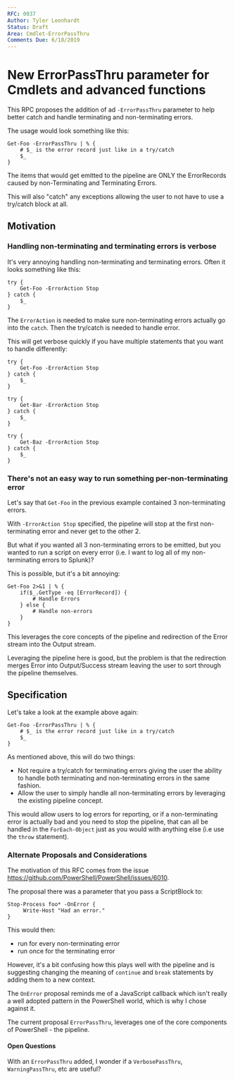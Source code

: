 ```yaml
---
RFC: 0037
Author: Tyler Leonhardt
Status: Draft
Area: Cmdlet-ErrorPassThru
Comments Due: 6/18/2019
---
```


# New ErrorPassThru parameter for Cmdlets and advanced functions

This RPC proposes the addition of ad
`-ErrorPassThru`
parameter to help better catch and handle terminating and non-terminating errors.

The usage would look something like this:

```pwsh
Get-Foo -ErrorPassThru | % {
    # $_ is the error record just like in a try/catch
    $_
}
```

The items that would get emitted to the pipeline are ONLY the ErrorRecords caused by non-Terminating and Terminating Errors.

This will also "catch" any exceptions allowing the user to not have to use a try/catch block at all.

## Motivation

### Handling non-terminating and terminating errors is verbose

It's very annoying handling non-terminating and terminating errors.
Often it looks something like this:

```pwsh
try {
    Get-Foo -ErrorAction Stop
} catch {
    $_
}
```

The
`ErrorAction`
is needed to make sure non-terminating errors actually go into the
`catch`.
Then the try/catch is needed to handle error.

This will get verbose quickly if you have multiple statements that you want to handle differently:

```pwsh
try {
    Get-Foo -ErrorAction Stop
} catch {
    $_
}

try {
    Get-Bar -ErrorAction Stop
} catch {
    $_
}

try {
    Get-Baz -ErrorAction Stop
} catch {
    $_
}
```

### There's not an easy way to run something per-non-terminating error

Let's say that
`Get-Foo`
in the previous example contained 3 non-terminating errors.

With
`-ErrorAction Stop`
specified,
the pipeline will stop at the first non-terminating error and never get to the other 2.

But what if you wanted all 3 non-terminating errors to be emitted,
but you wanted to run a script on every error
(i.e. I want to log all of my non-terminating errors to Splunk)?

This is possible,
but it's a bit annoying:

```pwsh
Get-Foo 2>&1 | % {
    if($_.GetType -eq [ErrorRecord]) {
        # Handle Errors
    } else {
        # Handle non-errors
    }
}
```

This leverages the core concepts of the pipeline and redirection of the Error stream into the Output stream.

Leveraging the pipeline here is good,
but the problem is that the redirection merges Error into Output/Success stream leaving the user to sort through the pipeline themselves.

## Specification

Let's take a look at the example above again:

```pwsh
Get-Foo -ErrorPassThru | % {
    # $_ is the error record just like in a try/catch
    $_
}
```

As mentioned above, this will do two things:

* Not require a try/catch for terminating errors giving the user the ability to handle both terminating and non-terminating errors in the same fashion.
* Allow the user to simply handle all non-terminating errors by leveraging the existing pipeline concept.

This would allow users to log errors for reporting,
or if a non-terminating error is actually bad and you need to stop the pipeline,
that can all be handled in the
`ForEach-Object`
just as you would with anything else
(i.e use the `throw` statement).

### Alternate Proposals and Considerations

The motivation of this RFC comes from the issue https://github.com/PowerShell/PowerShell/issues/6010.

The proposal there was a parameter that you pass a ScriptBlock to:

```
Stop-Process foo* -OnError {
     Write-Host "Had an error."
}
```

This would then:

* run for every non-terminating error
* run once for the terminating error

However,
it's a bit confusing how this plays well with the pipeline and is suggesting changing the meaning of
`continue`
and
`break`
statements by adding them to a new context.

The
`OnError`
proposal reminds me of a JavaScript callback which isn't really a well adopted pattern in the PowerShell world,
which is why I chose against it.

The current proposal
`ErrorPassThru`,
leverages one of the core components of PowerShell - the pipeline.

#### Open Questions

With an
`ErrorPassThru`
added,
I wonder if a
`VerbosePassThru`,
`WarningPassThru`,
etc are useful?
